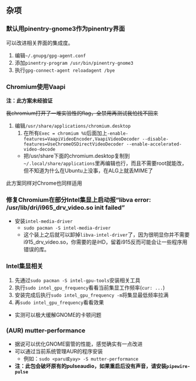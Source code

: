 ## 杂项

### 默认用pinentry-gnome3作为pinentry界面
可以改进相关界面的集成度。
1. 编辑`~/.gnupg/gpg-agent.conf`
2. 添加`pinentry-program /usr/bin/pinentry-gnome3`
3. 执行`gpg-connect-agent reloadagent /bye`

### Chromium使用Vaapi

**注：此方案未经验证**

~~我chromium打开了一堆实验性的flag，全禁用再测试我怕找不回来~~

1. 编辑`/usr/share/applications/chromium.desktop`
    1. 在所有`Exec = chromium %U`后面加上`-enable-features=VaapiVideoEncoder,VaapiVideoDecoder --disable-features=UseChromeOSDirectVideoDecoder --enable-accelerated-video-decode`
    * 把/usr/share下面的chromium.desktop复制到`~/.local/share/applications`里再编辑也行，而且不需要root就能改，但不知道为什么在Ubuntu上没事，在ALG上就丢MIME了

此方案同样对Chrome也同样适用

### 修复Chromium在部分Intel集显上启动报“libva error: /usr/lib/dri/i965_drv_video.so init failed”

* 安装`intel-media-driver`
    * `sudo pacman -S intel-media-driver`
    * 这个装上之后就可以卸掉`libva-intel-driver`了，因为很明显你并不需要i915_drv_video.so，你需要的是iHD，留着i915反而可能会让一些程序用错误的库。

### Intel集显相关

1. 先通过`sudo pacman -S intel-gpu-tools`安装相关工具
2. 执行`sudo intel_gpu_frequency`看看当前集显工作频率(`cur: ...`)
3. 安装完成后执行`sudo intel_gpu_frequency -m`将集显最低频率拉满
4. 再`sudo intel_gpu_frequency`看看效果
* 实测可以极大缓解GNOME的卡顿问题

### (AUR) mutter-performance
* 据说可以优化GNOME窗管的性能，感觉确实有一点改进
* 可以通过当前系统管理AUR的程序安装
    * 例如：`sudo <paru或yay> -S mutter-performance`
* **注：此包会破坏原有的pulseaudio，如果重启后没有声音，请安装`pipewire-pulse`**